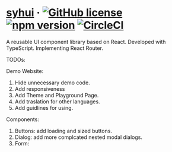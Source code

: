 # [syhui](https://github.com/Yuhui-Shen/ui_component_library/) &middot; [![GitHub license](https://img.shields.io/github/license/Yuhui-Shen/ui_component_library?color=blue)](https://github.com/Yuhui-Shen/ui_component_library/blob/master/LICENSE) [![npm version](https://badge.fury.io/js/ui_component_library-testrun.svg)](https://badge.fury.io/js/ui_component_library-testrun) [![CircleCI](https://circleci.com/gh/Yuhui-Shen/ui_component_library/tree/deploy.svg?style=shield)](https://circleci.com/gh/Yuhui-Shen/ui_component_library/tree/deploy)

A reusable UI component library based on React.
Developed with TypeScript.
Implementing React Router.

TODOs:

Demo Website:

1. Hide unnecessary demo code.
2. Add responsiveness
3. Add Theme and Playground Page.
4. Add traslation for other languages.
5. Add guidlines for using.

Components:

1. Buttons: add loading and sized buttons.
2. Dialog: add more complcated nested modal dialogs.
3. Form:
